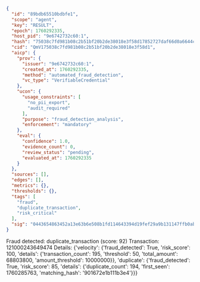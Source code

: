 ```json
{
  "id": "89bdb65510bdbfe1",
  "scope": "agent",
  "key": "RESULT",
  "epoch": 1760292335,
  "host_pid": "9e6742732c60:1",
  "hash": "75038c7fd981b08c2b51bf20b2de38018e3f58d17852727daf66d0a6644ccd75",
  "cid": "QmV175038c7fd981b08c2b51bf20b2de38018e3f58d1",
  "aicp": {
    "prov": {
      "issuer": "9e6742732c60:1",
      "created_at": 1760292335,
      "method": "automated_fraud_detection",
      "vc_type": "VerifiableCredential"
    },
    "ucon": {
      "usage_constraints": [
        "no_pii_export",
        "audit_required"
      ],
      "purpose": "fraud_detection_analysis",
      "enforcement": "mandatory"
    },
    "eval": {
      "confidence": 1.0,
      "evidence_count": 0,
      "review_status": "pending",
      "evaluated_at": 1760292335
    }
  },
  "sources": [],
  "edges": [],
  "metrics": {},
  "thresholds": {},
  "tags": [
    "fraud",
    "duplicate_transaction",
    "risk_critical"
  ],
  "sig": "0443654863452a13e63b6e508b1fd114643394d19fef29a9b131147ffb0ab7bd"
}
```

Fraud detected: duplicate_transaction (score: 92)
Transaction: 121000243649474
Details: {'velocity': {'fraud_detected': True, 'risk_score': 100, 'details': {'transaction_count': 195, 'threshold': 50, 'total_amount': 68803800, 'amount_threshold': 10000000}}, 'duplicate': {'fraud_detected': True, 'risk_score': 85, 'details': {'duplicate_count': 194, 'first_seen': 1760285763, 'matching_hash': '901672e1b111b3e4'}}}